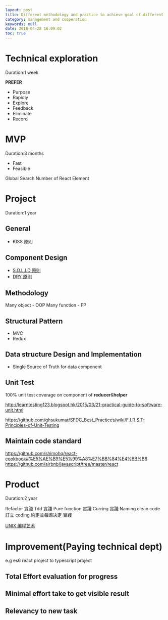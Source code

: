 ```yaml
---
layout: post
title: Different methodology and practice to achieve goal of different software we write
category: management and cooperation
keywords: null
date: 2018-04-28 16:09:02
toc: true
---
```


# Technical exploration

Duration:1 week

**PREFER**

- Purpose
- Rapidly
- Explore
- Feedback
- Eliminate
- Record

# MVP

Duration:3 months

- Fast
- Feasible

Global Search Number of React Element

# Project

Duration:1 year

## General

- KISS 原則

## Component Design

- [S.O.L.I.D 原則](<https://zh.wikipedia.org/wiki/SOLID_(%E9%9D%A2%E5%90%91%E5%AF%B9%E8%B1%A1%E8%AE%BE%E8%AE%A1)>)
- [DRY 原則](https://zh.wikipedia.org/wiki/%E4%B8%80%E6%AC%A1%E4%B8%94%E4%BB%85%E4%B8%80%E6%AC%A1)

## Methodology

Many object - OOP
Many function - FP

## Structural Pattern

- MVC
- Redux

## Data structure Design and Implementation

- Single Source of Truth for data component

## Unit Test

100% unit test coverage on component of **reducer**&**helper**

http://learntesting123.blogspot.hk/2015/03/21-practical-guide-to-software-unit.html

https://github.com/ghsukumar/SFDC_Best_Practices/wiki/F.I.R.S.T-Principles-of-Unit-Testing

## Maintain code standard

https://github.com/shimohq/react-cookbook#%E5%AE%B9%E5%99%A8%E7%BB%84%E4%BB%B6
https://github.com/airbnb/javascript/tree/master/react

# Product

Duration:2 year

Refactor 實踐
Tdd 實踐
Pure function 實踐
Curring 實踐
Naming clean code
訂立 coding 約定並每䢛决定 實踐

[UNIX 编程艺术](https://book.douban.com/subject/5387401/)

# Improvement(Paying technical dept)

e.g es6 react project to typescript project

## Total Effort evaluation for progress

## Minimal effort take to get visible result

## Relevancy to new task
